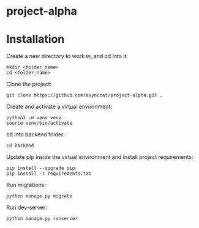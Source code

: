 # project-alpha

# Installation

Create a new directory to work in, and cd into it:
```
mkdir <folder_name>
cd <folder_name>
```
Clone the project:
```
git clone https://github.com/asynccat/project-alpha.git .
```
Create and activate a virtual environment:
```
python3 -m venv venv
source venv/bin/activate
```
cd into backend folder:
```
cd backend
```
Update pip inside the virtual environment and install project requirements:
```
pip install --upgrade pip
pip install -r requirements.txt
```
Run migrations:
```
python manage.py migrate
```
Run dev-server:
```
python manage.py runserver
```